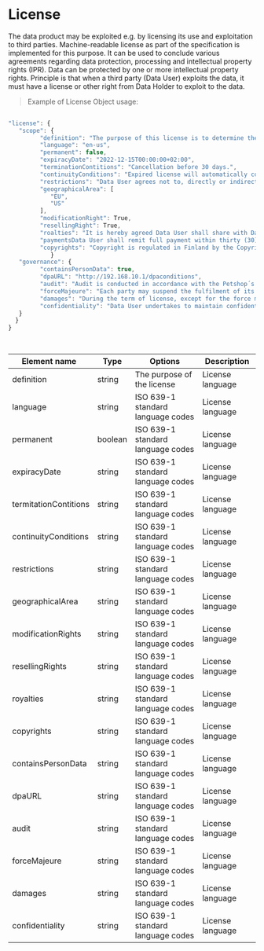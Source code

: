 # License

The data product may be exploited e.g. by licensing its use and exploitation to third parties. Machine-readable license as part of the specification is implemented for this purpose. It can be used to conclude various agreements regarding data protection, processing and intellectual property rights (IPR). Data can be protected by one or more intellectual property rights. Principle is that when a third party (Data User) exploits the data, it must have a license or other right from Data Holder to exploit to the data.

> Example of License Object usage:


```javascript
  
"license": {
   "scope": {
         "definition": "The purpose of this license is to determine the terms and conditions applicable to the licensing of the data product, whereby Data Holder grants Data User the right to use the data.",
         "language": "en-us",
         "permanent": false,
         "expiracyDate": "2022-12-15T00:00:00+02:00",
         "terminationContitions": "Cancellation before 30 days.",
         "continuityConditions": "Expired license will automatically continued without written cancellation (termination) by Data Holder",
         "restrictions": "Data User agrees not to, directly or indirectly, participate in the unauthorized use, disclosure or conversion of any confidential information.",      
         "geographicalArea": [ 
            "EU",
            "US"
         ],
         "modificationRight": True,
         "resellingRight": True,
         "roalties": "It is hereby agreed Data User shall share with Data Holder three percent (3%) of the revenues derives and receives from the usage their BI Dashbord solutions by the End Users.",
         "paymentsData User shall remit full payment within thirty (30) days after the end of each calendar month. Taxes (VAT 24 %) are included. Invoice will be electronical",
         "copyrights": "Copyright is regulated in Finland by the Copyright Act (404/1961). Data is property of Mindmote Oy."
            }
   "governance": {
         "containsPersonData": true,
         "dpaURL": "http://192.168.10.1/dpaconditions",
         "audit": "Audit is conducted in accordance with the Petshop´s Data-audits ltd., www.petshopsdataaudits.com",
         "forceMajeure": "Each party may suspend the fulfilment of its contractual obligations, when the said fulfilment is impossible or objectively too costly due to an unforeseeable impediment independent from the parties, such as for example: strike, boycott, lockout, fire, war (declared or not), civil war, riots and revolutions, requisitions, embargo, power blackouts, extraordinary breakage of machinery, delays in the delivery of components or raw materials.",
         "damages": "During the term of license, except for the force majeure or the Data Holders reasons, Data User is required to follow strictly in accordance with the Contract. If Data User wants to terminate the license early, it needs to pay a certain amount of liquidated damages.",
         "confidentiality": "Data User undertakes to maintain confidentiality as regards all information of a technical (such as, by way of a non-limiting example, drawings, tables, documentation, formulas and correspondence) and commercial nature (including contractual conditions, prices, payment conditions) gained during the performance of this license."          
   }
  }
}

  
```
| <div style="width:150px">Element name</div>   | Type  | Options  | Description  |
|---|---|---|---|
| definition | string | The purpose of the license | License language |
| language | string | ISO 639-1 standard language codes | License language |
| permanent | boolean | ISO 639-1 standard language codes | License language |
| expiracyDate | string | ISO 639-1 standard language codes | License language |
| termitationContitions | string | ISO 639-1 standard language codes | License language |
| continuityConditions | string | ISO 639-1 standard language codes | License language |
| restrictions | string | ISO 639-1 standard language codes | License language |
| geographicalArea | string | ISO 639-1 standard language codes | License language |
| modificationRights | string | ISO 639-1 standard language codes | License language |
| resellingRights | string | ISO 639-1 standard language codes | License language |
| royalties | string | ISO 639-1 standard language codes | License language |
| copyrights | string | ISO 639-1 standard language codes | License language |
| containsPersonData | string | ISO 639-1 standard language codes | License language |
| dpaURL| string | ISO 639-1 standard language codes | License language |
| audit | string | ISO 639-1 standard language codes | License language |
| forceMajeure | string | ISO 639-1 standard language codes | License language |
| damages| string | ISO 639-1 standard language codes | License language |
| confidentiality | string | ISO 639-1 standard language codes | License language |








